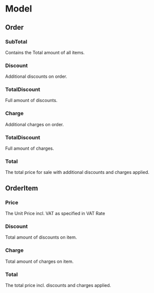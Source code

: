 ﻿# Model

## Order
### SubTotal
Contains the Total amount of all items.

### Discount
Additional discounts on order.

### TotalDiscount
Full amount of discounts.

### Charge
Additional charges on order.

### TotalDiscount
Full amount of charges.

### Total
The total price for sale with additional discounts and charges applied.

## OrderItem

### Price
The Unit Price incl. VAT as specified in VAT Rate

### Discount
Total amount of discounts on item.

### Charge
Total amount of charges on item.

### Total
The total price incl. discounts and charges applied.